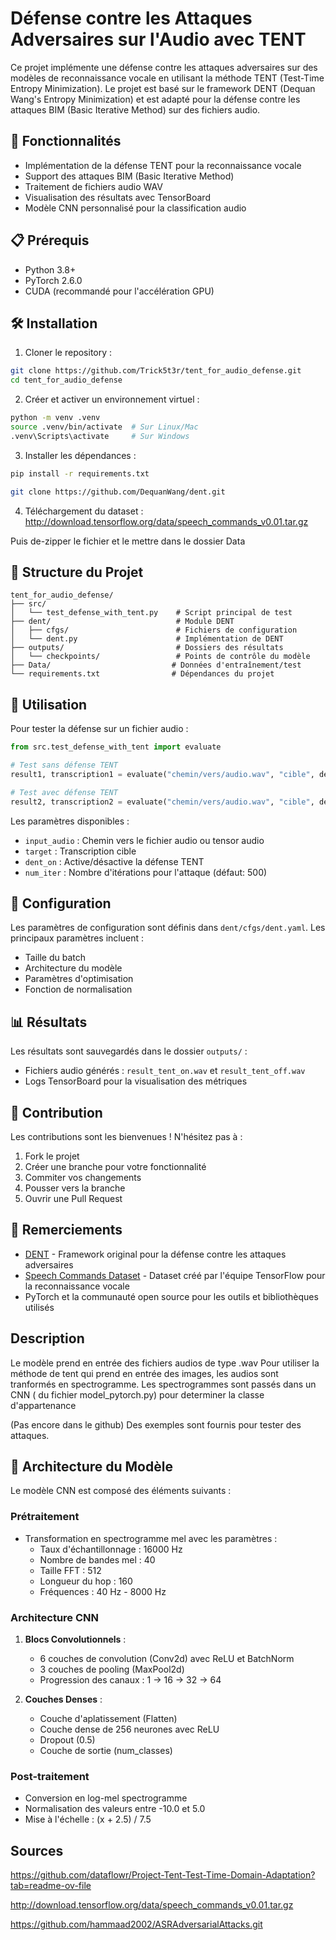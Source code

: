 # Défense contre les Attaques Adversaires sur l'Audio avec TENT

Ce projet implémente une défense contre les attaques adversaires sur des modèles de reconnaissance vocale en utilisant la méthode TENT (Test-Time Entropy Minimization). Le projet est basé sur le framework DENT (Dequan Wang's Entropy Minimization) et est adapté pour la défense contre les attaques BIM (Basic Iterative Method) sur des fichiers audio.

## 🚀 Fonctionnalités

- Implémentation de la défense TENT pour la reconnaissance vocale
- Support des attaques BIM (Basic Iterative Method)
- Traitement de fichiers audio WAV
- Visualisation des résultats avec TensorBoard
- Modèle CNN personnalisé pour la classification audio

## 📋 Prérequis

- Python 3.8+
- PyTorch 2.6.0
- CUDA (recommandé pour l'accélération GPU)

## 🛠️ Installation

1. Cloner le repository :
```bash
git clone https://github.com/Trick5t3r/tent_for_audio_defense.git
cd tent_for_audio_defense
```

2. Créer et activer un environnement virtuel :
```bash
python -m venv .venv
source .venv/bin/activate  # Sur Linux/Mac
.venv\Scripts\activate     # Sur Windows
```

3. Installer les dépendances :
```bash
pip install -r requirements.txt
```
```bash
git clone https://github.com/DequanWang/dent.git
```
4. Téléchargement du dataset :
http://download.tensorflow.org/data/speech_commands_v0.01.tar.gz

Puis de-zipper le fichier et le mettre dans le dossier Data


## 📁 Structure du Projet

```
tent_for_audio_defense/
├── src/
│   └── test_defense_with_tent.py    # Script principal de test
├── dent/                            # Module DENT
│   ├── cfgs/                        # Fichiers de configuration
│   └── dent.py                      # Implémentation de DENT
├── outputs/                         # Dossiers des résultats
│   └── checkpoints/                 # Points de contrôle du modèle
├── Data/                           # Données d'entraînement/test
└── requirements.txt                # Dépendances du projet
```

## 🎯 Utilisation

Pour tester la défense sur un fichier audio :

```python
from src.test_defense_with_tent import evaluate

# Test sans défense TENT
result1, transcription1 = evaluate("chemin/vers/audio.wav", "cible", dent_on=False)

# Test avec défense TENT
result2, transcription2 = evaluate("chemin/vers/audio.wav", "cible", dent_on=True)
```

Les paramètres disponibles :
- `input_audio` : Chemin vers le fichier audio ou tensor audio
- `target` : Transcription cible
- `dent_on` : Active/désactive la défense TENT
- `num_iter` : Nombre d'itérations pour l'attaque (défaut: 500)

## 🔧 Configuration

Les paramètres de configuration sont définis dans `dent/cfgs/dent.yaml`. Les principaux paramètres incluent :
- Taille du batch
- Architecture du modèle
- Paramètres d'optimisation
- Fonction de normalisation

## 📊 Résultats

Les résultats sont sauvegardés dans le dossier `outputs/` :
- Fichiers audio générés : `result_tent_on.wav` et `result_tent_off.wav`
- Logs TensorBoard pour la visualisation des métriques

## 🤝 Contribution

Les contributions sont les bienvenues ! N'hésitez pas à :
1. Fork le projet
2. Créer une branche pour votre fonctionnalité
3. Commiter vos changements
4. Pousser vers la branche
5. Ouvrir une Pull Request

## 🙏 Remerciements

- [DENT](https://github.com/DequanWang/dent) - Framework original pour la défense contre les attaques adversaires
- [Speech Commands Dataset](https://www.tensorflow.org/datasets/catalog/speech_commands) - Dataset créé par l'équipe TensorFlow pour la reconnaissance vocale
- PyTorch et la communauté open source pour les outils et bibliothèques utilisés

## Description

Le modèle prend en entrée des fichiers audios de type .wav
Pour utiliser la méthode de tent qui prend en entrée des images, les audios sont tranformés en spectrogramme. Les spectrogrammes sont passés dans un CNN ( du fichier model_pytorch.py) pour determiner la classe d'appartenance

(Pas encore dans le github) Des exemples sont fournis pour tester des attaques.

## 🧠 Architecture du Modèle

Le modèle CNN est composé des éléments suivants :

### Prétraitement
- Transformation en spectrogramme mel avec les paramètres :
  - Taux d'échantillonnage : 16000 Hz
  - Nombre de bandes mel : 40
  - Taille FFT : 512
  - Longueur du hop : 160
  - Fréquences : 40 Hz - 8000 Hz

### Architecture CNN
1. **Blocs Convolutionnels** :
   - 6 couches de convolution (Conv2d) avec ReLU et BatchNorm
   - 3 couches de pooling (MaxPool2d)
   - Progression des canaux : 1 → 16 → 32 → 64

2. **Couches Denses** :
   - Couche d'aplatissement (Flatten)
   - Couche dense de 256 neurones avec ReLU
   - Dropout (0.5)
   - Couche de sortie (num_classes)

### Post-traitement
- Conversion en log-mel spectrogramme
- Normalisation des valeurs entre -10.0 et 5.0
- Mise à l'échelle : (x + 2.5) / 7.5

## Sources
https://github.com/dataflowr/Project-Tent-Test-Time-Domain-Adaptation?tab=readme-ov-file

http://download.tensorflow.org/data/speech_commands_v0.01.tar.gz

https://github.com/hammaad2002/ASRAdversarialAttacks.git
